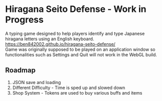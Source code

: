 # Hiragana Seito Defense - Work in Progress
A typing game designed to help players identify and type Japanese hiragana letters using an English keyboard.  
https://ben842002.github.io/hiragana-seito-defense/  
Game was originally supposed to be played on an application window so functionalities such as Settings and Quit will not work in the WebGL build.

## Roadmap
1. JSON save and loading
2. Different Difficulty - Time is sped up and slowed down
3. Shop System - Tokens are used to buy various buffs and items 
